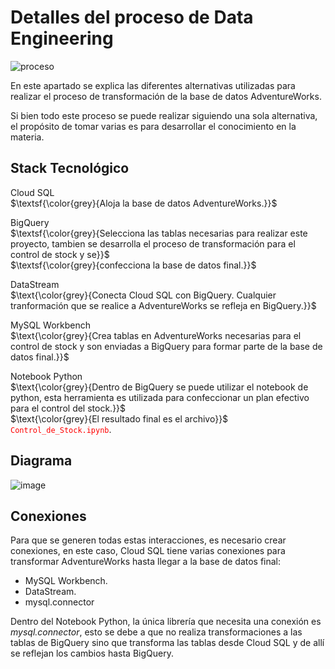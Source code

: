 # Detalles del proceso de Data Engineering

![proceso](https://github.com/user-attachments/assets/01bbfc81-3b50-4ae2-b10e-2da6e8369a59)

En este apartado se explica las diferentes alternativas utilizadas para realizar el proceso de transformación de la base de datos AdventureWorks. 

Si bien todo este proceso se puede realizar siguiendo una sola alternativa, el propósito de tomar varias es para desarrollar el conocimiento en la materia.

## Stack Tecnológico
Cloud SQL<br />
$\textsf{\color{grey}{Aloja la base de datos AdventureWorks.}}$

BigQuery<br />
$\textsf{\color{grey}{Selecciona las tablas necesarias para realizar este proyecto, tambien se desarrolla el proceso de transformación para el control de stock y se}}$<br />
$\textsf{\color{grey}{confecciona la base de datos final.}}$

DataStream<br />
$\text{\color{grey}{Conecta Cloud SQL con BigQuery. Cualquier tranformación que se realice a AdventureWorks se refleja en BigQuery.}}$

MySQL Workbench<br />
$\text{\color{grey}{Crea tablas en AdventureWorks necesarias para el control de stock y son enviadas a BigQuery para formar parte de la base de datos final.}}$

Notebook Python<br />
$\text{\color{grey}{Dentro de BigQuery se puede utilizar el notebook de python, esta herramienta es utilizada para confeccionar un plan efectivo para el control del stock.}}$<br />
$\text{\color{grey}{El resultado final es el archivo}}$ <code style="color : red">Control_de_Stock.ipynb</code>.


## Diagrama

![image](https://github.com/user-attachments/assets/8dc2bf68-fd04-4c97-abb2-7cc2d66949a2)



## Conexiones
Para que se generen todas estas interacciones, es necesario crear conexiones, en este caso, Cloud SQL tiene varias conexiones para transformar AdventureWorks hasta llegar a la base de datos final:

- MySQL Workbench.
- DataStream.
- mysql.connector

Dentro del Notebook Python, la única librería que necesita una conexión es *mysql.connector*, esto se debe a que no realiza transformaciones a las tablas de BigQuery sino que transforma las tablas desde Cloud SQL y de allí se reflejan los cambios hasta BigQuery.
